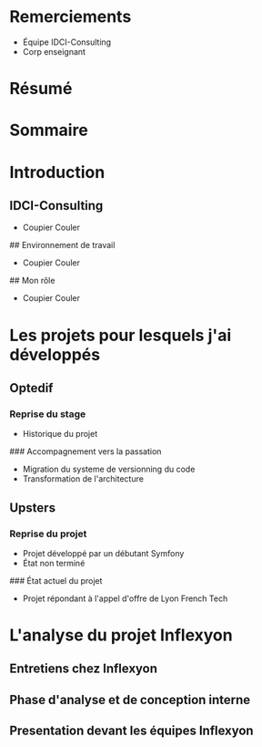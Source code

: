 
# Remerciements
- Équipe IDCI-Consulting
- Corp enseignant

# Résumé
# Sommaire

# Introduction
## IDCI-Consulting
- Coupier Couler

## Environnement de travail
- Coupier Couler

## Mon rôle
- Coupier Couler

# Les projets pour lesquels j'ai développés

## Optedif
### Reprise du stage
- Historique du projet

### Accompagnement vers la passation
- Migration du systeme de versionning du code
- Transformation de l'architecture

## Upsters
### Reprise du projet
- Projet développé par un débutant Symfony
- État non terminé

### État actuel du projet
- Projet répondant à l'appel d'offre de Lyon French Tech

# L'analyse du projet Inflexyon
## Entretiens chez Inflexyon
## Phase d'analyse et de conception interne
## Presentation devant les équipes Inflexyon
